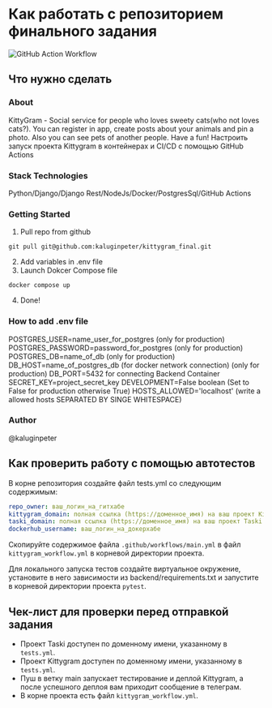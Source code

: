 #  Как работать с репозиторием финального задания
![GitHub Action Workflow](https://github.com/kaluginpeter/kittygram_final/actions/workflows/main.yml/badge.svg)
## Что нужно сделать
### About
KittyGram - Social service for people who loves sweety cats(who not loves cats?).
You can register in app, create posts about your animals and pin a photo.
Also you can see pets of another people. Have a fun!
Настроить запуск проекта Kittygram в контейнерах и CI/CD с помощью GitHub Actions
### Stack Technologies
Python/Django/Django Rest/NodeJs/Docker/PostgresSql/GitHub Actions
### Getting Started
1) Pull repo from github
```
git pull git@github.com:kaluginpeter/kittygram_final.git
```
2) Add variables in .env file
3) Launch Dokcer Compose file
```
docker compose up
```
4) Done!
### How to add .env file
POSTGRES_USER=name_user_for_postgres (only for production)
POSTGRES_PASSWORD=password_for_postgres (only for production)
POSTGRES_DB=name_of_db (only for production)
DB_HOST=name_of_postgres_db (for docker network connection) (only for production)
DB_PORT=5432 for connecting Backend Container
SECRET_KEY=project_secret_key
DEVELOPMENT=False boolean (Set to False for production otherwise True)
HOSTS_ALLOWED='localhost' (write a allowed hosts SEPARATED BY SINGE WHITESPACE)
### Author
@kaluginpeter
## Как проверить работу с помощью автотестов

В корне репозитория создайте файл tests.yml со следующим содержимым:
```yaml
repo_owner: ваш_логин_на_гитхабе
kittygram_domain: полная ссылка (https://доменное_имя) на ваш проект Kittygram
taski_domain: полная ссылка (https://доменное_имя) на ваш проект Taski
dockerhub_username: ваш_логин_на_докерхабе
```

Скопируйте содержимое файла `.github/workflows/main.yml` в файл `kittygram_workflow.yml` в корневой директории проекта.

Для локального запуска тестов создайте виртуальное окружение, установите в него зависимости из backend/requirements.txt и запустите в корневой директории проекта `pytest`.

## Чек-лист для проверки перед отправкой задания

- Проект Taski доступен по доменному имени, указанному в `tests.yml`.
- Проект Kittygram доступен по доменному имени, указанному в `tests.yml`.
- Пуш в ветку main запускает тестирование и деплой Kittygram, а после успешного деплоя вам приходит сообщение в телеграм.
- В корне проекта есть файл `kittygram_workflow.yml`.

